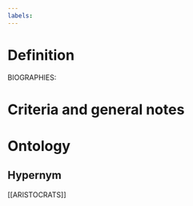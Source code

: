 ```yaml
---
labels: 
---
```


# Definition
BIOGRAPHIES:
# Criteria and general notes
# Ontology

## Hypernym
[[ARISTOCRATS]]